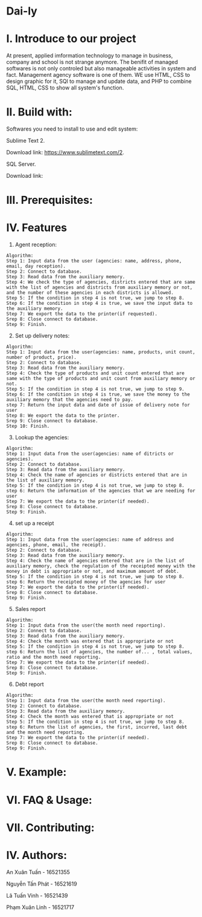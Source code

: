 # Dai-ly

# I. Introduce to our project
At present, applied imformation technology to manage in business, company and school is not strange anymore.
The benifit of managed softwares is not only controled but also manageable activities in system and fact. 
Management agency software is one of them. 
WE use HTML, CSS to design graphic for it, SQl to manage and update data, and PHP to combine SQL, HTML, CSS to show all system's function.
# II. Build with: 
Softwares you need to install to use and edit system:

Sublime Text 2.

Download link: https://www.sublimetext.com/2.

SQL Server.

Download link:
# III. Prerequisites:
# IV. Features
  
  1. Agent reception:
    
    Algorithm:
    Step 1: Input data from the user (agencies: name, address, phone, email, day reception).
    Step 2: Connect to database.
    Step 3: Read data from the auxiliary memory.
    Step 4: We check the type of agencies, districts entered that are same with the list of agencies and districts from auxiliary memory or not, and the number of these agencies in each districts is allowed.
    Step 5: If the condition in step 4 is not true, we jump to step 8.
    Step 6: If the condition in step 4 is true, we save the input data to the auxiliary memory.
    Step 7: We export the data to the printer(if requested).
    Srep 8: Close connect to database.
    Step 9: Finish.
  2. Set up delivery notes:
      
    Algorithm:
    Step 1: Input data from the user(agencies: name, products, unit count, number of product, price).
    Step 2: Connect to database.
    Step 3: Read data from the auxiliary memory.
    Step 4: Check the type of products and unit count entered that are same with the type of products and unit count from auxiliary memory or not.
    Step 5: If the condition in step 4 is not true, we jump to step 9.
    Step 6: If the condition in step 4 is true, we save the money to the auxiliary memory that the agencies need to pay.
    step 7: Return the input data and date of issue of delivery note for user
    Step 8: We export the data to the printer.
    Srep 9: Close connect to database.
    Step 10: Finish.
   3. Lookup the agencies:
    
    Algorithm:
    Step 1: Input data from the user(agencies: name of ditricts or agencies).
    Step 2: Connect to database.
    Step 3: Read data from the auxiliary memory.
    Step 4: Check the name of agencies or districts entered that are in the list of auxiliary memory.
    Step 5: If the condition in step 4 is not true, we jump to step 8.
    step 6: Return the imformation of the agencies that we are needing for user
    Step 7: We export the data to the printer(if needed).
    Srep 8: Close connect to database.
    Step 9: Finish.
   4. set up a receipt
    
    Algorithm:
    Step 1: Input data from the user(agencies: name of address and agencies, phone, email, the receipt).
    Step 2: Connect to database.
    Step 3: Read data from the auxiliary memory.
    Step 4: Check the name of agencies entered that are in the list of auxiliary memory, check the regulation of the receipted money with the money in debt is appropriate or not, and maximum amount of debt.
    Step 5: If the condition in step 4 is not true, we jump to step 8.
    step 6: Return the receipted money of the agencies for user
    Step 7: We export the data to the printer(if needed).
    Srep 8: Close connect to database.
    Step 9: Finish.
   5. Sales report
   
    Algorithm:
    Step 1: Input data from the user(the month need reporting).
    Step 2: Connect to database.
    Step 3: Read data from the auxiliary memory.
    Step 4: Check the month was entered that is appropriate or not
    Step 5: If the condition in step 4 is not true, we jump to step 8.
    step 6: Return the list of agencies, the number of... , total values, ratio and the month need reporting.
    Step 7: We export the data to the printer(if needed).
    Srep 8: Close connect to database.
    Step 9: Finish.
   6. Debt report
   
    Algorithm:
    Step 1: Input data from the user(the month need reporting).
    Step 2: Connect to database.
    Step 3: Read data from the auxiliary memory.
    Step 4: Check the month was entered that is appropriate or not
    Step 5: If the condition in step 4 is not true, we jump to step 8.
    step 6: Return the list of agencies, the first, incurred, last debt and the month need reporting.
    Step 7: We export the data to the printer(if needed).
    Srep 8: Close connect to database.
    Step 9: Finish.
# V. Example:   
# VI. FAQ & Usage:
# VII. Contributing:
# IV. Authors:
An Xuân Tuấn - 16521355

Nguyễn Tấn Phát - 16521619

Lã Tuấn Vinh - 16521439

Phạm Xuân Linh - 16521717
